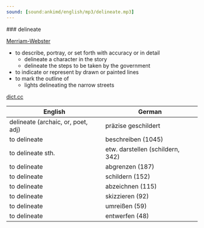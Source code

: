 ```yaml
---
sound: [sound:ankimd/english/mp3/delineate.mp3]
---
```


\### delineate

[Merriam-Webster](https://www.merriam-webster.com/dictionary/delineate)

- to describe, portray, or set forth with accuracy or in detail
    - delineate a character in the story
    - delineate the steps to be taken by the government
- to indicate or represent by drawn or painted lines
- to mark the outline of
    - lights delineating the narrow streets

[dict.cc](https://www.dict.cc/delineate)

| English        | German       |
| -------------- | ------------ |
| delineate (archaic, or, poet, adj) | präzise geschildert |
| to delineate | beschreiben (1045) |
| to delineate sth. | etw. darstellen (schildern, 342) |
| to delineate | abgrenzen (187) |
| to delineate | schildern (152) |
| to delineate | abzeichnen (115) |
| to delineate | skizzieren (92) |
| to delineate | umreißen (59) |
| to delineate | entwerfen (48) |
